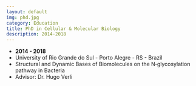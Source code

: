 ```yaml
---
layout: default
img: phd.jpg
category: Education
title: PhD in Cellular & Molecular Biology
description: 2014-2018
---
```


* __2014 - 2018__
* University of Rio Grande do Sul - Porto Alegre - RS - Brazil
* Structural and Dynamic Bases of Biomolecules on the N‐glycosylation pathway in Bacteria
* Advisor: Dr. Hugo Verli

